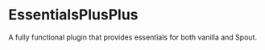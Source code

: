 EssentialsPlusPlus
==================

A fully functional plugin that provides essentials for both vanilla and Spout.